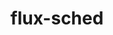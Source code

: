 ---
title: "flux-sched"
layout: cache
categories: [package, v0.18.1]
meta: {"versions": ["0.22.0"], "compilers": ["gcc@=7.3.1"], "oss": ["amzn2"], "platforms": ["linux"], "targets": ["aarch64", "graviton2", "x86_64_v3", "x86_64_v4"], "stacks": ["aws-isc", "aws-isc-aarch64", "root"], "num_specs": 4, "num_specs_by_stack": {"aws-isc": 2, "root": 4, "aws-isc-aarch64": 2}}
spec_details: [{"hash": "hncfqvgfjivh4syp4rdk6lakegqjkwwg", "compiler": "gcc@=7.3.1", "versions": ["0.22.0"], "os": "amzn2", "platform": "linux", "target": "x86_64_v3", "variants": ["~cuda", "patches=e200867"], "stacks": ["aws-isc", "root"], "size": "-", "tarball": "https://binaries.spack.io/v0.18.1/build_cache/linux-amzn2-x86_64_v3/gcc-7.3.1/flux-sched-0.22.0/linux-amzn2-x86_64_v3-gcc-7.3.1-flux-sched-0.22.0-hncfqvgfjivh4syp4rdk6lakegqjkwwg.spack"}, {"hash": "7qdcw54xhpgsdwi4zp4e3daskax42kba", "compiler": "gcc@=7.3.1", "versions": ["0.22.0"], "os": "amzn2", "platform": "linux", "target": "aarch64", "variants": ["~cuda", "patches=e200867"], "stacks": ["aws-isc-aarch64", "root"], "size": "-", "tarball": "https://binaries.spack.io/v0.18.1/build_cache/linux-amzn2-aarch64/gcc-7.3.1/flux-sched-0.22.0/linux-amzn2-aarch64-gcc-7.3.1-flux-sched-0.22.0-7qdcw54xhpgsdwi4zp4e3daskax42kba.spack"}, {"hash": "ev763yrostlpovfqibcvwouuho67c3nl", "compiler": "gcc@=7.3.1", "versions": ["0.22.0"], "os": "amzn2", "platform": "linux", "target": "graviton2", "variants": ["~cuda", "patches=e200867"], "stacks": ["aws-isc-aarch64", "root"], "size": "-", "tarball": "https://binaries.spack.io/v0.18.1/build_cache/linux-amzn2-graviton2/gcc-7.3.1/flux-sched-0.22.0/linux-amzn2-graviton2-gcc-7.3.1-flux-sched-0.22.0-ev763yrostlpovfqibcvwouuho67c3nl.spack"}, {"hash": "npmcnrhmszjlh4lt7bz3dxj6m2vewj72", "compiler": "gcc@=7.3.1", "versions": ["0.22.0"], "os": "amzn2", "platform": "linux", "target": "x86_64_v4", "variants": ["~cuda", "patches=e200867"], "stacks": ["aws-isc", "root"], "size": "-", "tarball": "https://binaries.spack.io/v0.18.1/build_cache/linux-amzn2-x86_64_v4/gcc-7.3.1/flux-sched-0.22.0/linux-amzn2-x86_64_v4-gcc-7.3.1-flux-sched-0.22.0-npmcnrhmszjlh4lt7bz3dxj6m2vewj72.spack"}]
---